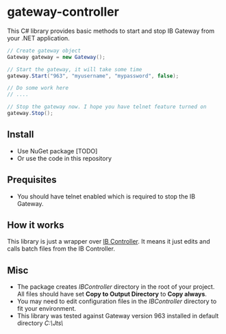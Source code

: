 # gateway-controller
This C# library provides basic methods to start and stop IB Gateway from your .NET application.

```cs
// Create gateway object
Gateway gateway = new Gateway();

// Start the gateway, it will take some time
gateway.Start("963", "myusername", "mypassword", false);

// Do some work here
// ....

// Stop the gateway now. I hope you have telnet feature turned on
gateway.Stop();
```

## Install
* Use NuGet package [TODO]
* Or use the code in this repository

## Prequisites
* You should have telnet enabled which is required to stop the IB Gateway.

## How it works
This library is just a wrapper over [IB Controller](https://github.com/ib-controller/ib-controller/). It means it just edits and calls batch files from the IB Controller.

## Misc
* The package creates *IBController* directory in the root of your project. All files should have set **Copy to Output Directory** to **Copy always**.
* You may need to edit configuration files in the *IBController* directory to fit your environment.
* This library was tested against Gateway version 963 installed in default directory *C:\Jts\\*
